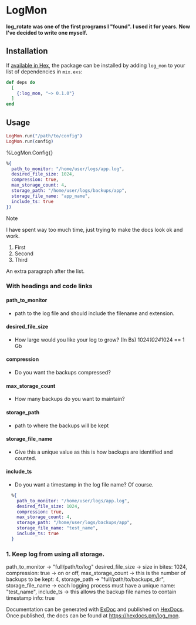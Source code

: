 # LogMon

**log_rotate was one of the first programs I "found".  I used it for years. Now I've decided to write one myself.**

## Installation

If [available in Hex](https://hex.pm/docs/publish), the package can be installed
by adding `log_mon` to your list of dependencies in `mix.exs`:

```elixir
def deps do
  [
    {:log_mon, "~> 0.1.0"}
  ]
end
```

## Usage

```elixir
LogMon.run("/path/to/config")
LogMon.run(config)
```
%LogMon.Config{}
```elixir
%{
  path_to_monitor: "/home/user/logs/app.log",
  desired_file_size: 1024,
  compression: true,
  max_storage_count: 4,
  storage_path: "/home/user/logs/backups/app",
  storage_file_name: "app_name",
  include_ts: true
})
```
> [!NOTE]
> I have spent way too much time, just trying to make the docs look ok and work.

1. First
2. Second
3. Third

An extra paragraph after the list.

### With headings and code links

#### path_to_monitor
- path to the log file and should include the filename and extension.
#### desired_file_size
- How large would you like your log to grow? (In Bs) 1024*1024*1024 == 1 Gb
#### compression
- Do you want the backups compressed? 
#### max_storage_count
- How many backups do you want to maintain?
#### storage_path
- path to where the backups will be kept
#### storage_file_name
- Give this a unique value as this is how backups are identified and counted.
#### include_ts
- Do you want a timestamp in the log file name?  Of course.
```elixir
  %{
    path_to_monitor: "/home/user/logs/app.log",
    desired_file_size: 1024,
    compression: true,
    max_storage_count: 4,
    storage_path: "/home/user/logs/backups/app",
    storage_file_name: "test_name",
    include_ts: true
  }

```
### 1. Keep log from using all storage.
path_to_monitor -> "full/path/to/log"
desired_file_size -> size in bites: 1024,
compression: true -> on or off,
max_storage_count -> this is the number of backups to be kept: 4,
storage_path -> "full/path/to/backups_dir",
storage_file_name -> each logging process must have a unique name: "test_name",
include_ts -> this allows the backup file names to contain timestamp info: true


Documentation can be generated with [ExDoc](https://github.com/elixir-lang/ex_doc)
and published on [HexDocs](https://hexdocs.pm). Once published, the docs can
be found at <https://hexdocs.pm/log_mon>.

